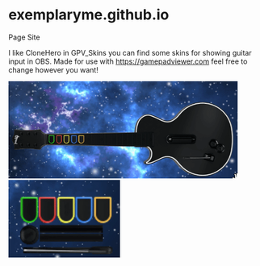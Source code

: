# exemplaryme.github.io
Page Site

I like CloneHero in GPV_Skins you can find some skins for showing guitar input in OBS. Made for use with https://gamepadviewer.com feel free to change however you want!

![](minimal.gif)
![](full.gif)
